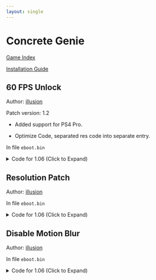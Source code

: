 ```yaml
---
layout: single
---
```


# Concrete Genie

[Game Index](/patch/#ps4)

[Installation Guide](/install-instructions/)

## 60 FPS Unlock

Author: [illusion](https://twitter.com/illusion0002)

Patch version: 1.2

- Added support for PS4 Pro.

- Optimize Code, separated res code into separate entry.

In file `eboot.bin`

<details>
<summary>Code for 1.06 (Click to Expand)</summary>

{% highlight yml %}
- game: "Concrete Genie"
  app_ver: "01.06"
  patch_ver: "1.0"
  name: "60 FPS Unlock"
  author: "illusion"
  note: 
  arch: generic_orbis
  enabled: False # Todo: move this to a separate file
  patch_list:
        - [ bytes, 0x2F98C96, "74 69" ]
{% endhighlight %}

</details>

## Resolution Patch

Author: [illusion](https://twitter.com/illusion0002)

In file `eboot.bin`

<details>
<summary>Code for 1.06 (Click to Expand)</summary>

{% highlight yml %}
- game: "Concrete Genie"
  app_ver: "01.06"
  patch_ver: "1.0"
  name: "Resolution Patch"
  author: "illusion"
  note: 
  arch: generic_orbis
  enabled: False # Todo: move this to a separate file
  patch_list:
        - [ bytes, 0x2D41546, "c7 40 00 0a 57 85 42" ]
        # 0a 57 85 42 = 66.67f
        # 7F AA A6 42 = 83.33f
{% endhighlight %}

</details>

## Disable Motion Blur

Author: [illusion](https://twitter.com/illusion0002)

In file `eboot.bin`

<details>
<summary>Code for 1.06 (Click to Expand)</summary>

{% highlight yml %}
- game: "Concrete Genie"
  app_ver: "01.06"
  patch_ver: "1.0"
  name: "Disable Motion Blur"
  author: "illusion"
  note:
  arch: generic_orbis
  enabled: False # Todo: move this to a separate file
  patch_list:
        - [ bytes, 0x1BB4219, "EB 58" ]
{% endhighlight %}

</details>
